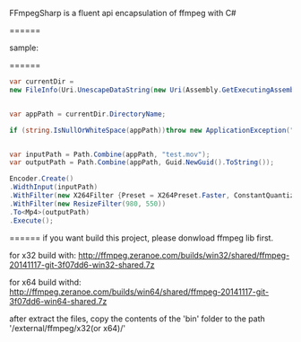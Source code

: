 FFmpegSharp is a fluent api encapsulation of ffmpeg with C#

======

sample:

======


```csharp
var currentDir =
new FileInfo(Uri.UnescapeDataString(new Uri(Assembly.GetExecutingAssembly().CodeBase).AbsolutePath));


var appPath = currentDir.DirectoryName;

if (string.IsNullOrWhiteSpace(appPath))throw new ApplicationException("app path not found.");


var inputPath = Path.Combine(appPath, "test.mov");
var outputPath = Path.Combine(appPath, Guid.NewGuid().ToString());

Encoder.Create()
.WidthInput(inputPath)
.WithFilter(new X264Filter {Preset = X264Preset.Faster, ConstantQuantizer = 18})
.WithFilter(new ResizeFilter(980, 550))
.To<Mp4>(outputPath)
.Execute();

```

======
if you want build this project,
please donwload ffmpeg lib first.

for x32 build with:
http://ffmpeg.zeranoe.com/builds/win32/shared/ffmpeg-20141117-git-3f07dd6-win32-shared.7z

for x64 build withd:
http://ffmpeg.zeranoe.com/builds/win64/shared/ffmpeg-20141117-git-3f07dd6-win64-shared.7z

after extract the files, copy the contents of the 'bin' folder to the path '/external/ffmpeg/x32(or x64)/'